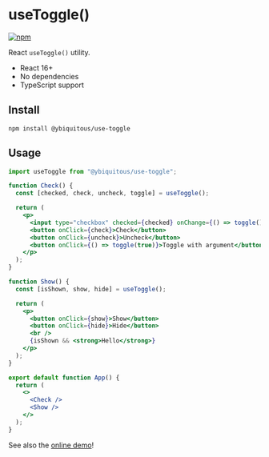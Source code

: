 # useToggle()

[![npm](https://img.shields.io/npm/v/@ybiquitous/use-toggle.svg)](https://www.npmjs.com/package/@ybiquitous/use-toggle)

React `useToggle()` utility.

- React 16+
- No dependencies
- TypeScript support

## Install

```shell
npm install @ybiquitous/use-toggle
```

## Usage

```jsx
import useToggle from "@ybiquitous/use-toggle";

function Check() {
  const [checked, check, uncheck, toggle] = useToggle();

  return (
    <p>
      <input type="checkbox" checked={checked} onChange={() => toggle()} />
      <button onClick={check}>Check</button>
      <button onClick={uncheck}>Uncheck</button>
      <button onClick={() => toggle(true)}>Toggle with argument</button>
    </p>
  );
}

function Show() {
  const [isShown, show, hide] = useToggle();

  return (
    <p>
      <button onClick={show}>Show</button>
      <button onClick={hide}>Hide</button>
      <br />
      {isShown && <strong>Hello</strong>}
    </p>
  );
}

export default function App() {
  return (
    <>
      <Check />
      <Show />
    </>
  );
}
```

See also the [online demo](https://codesandbox.io/s/vigorous-frost-199yl)!
